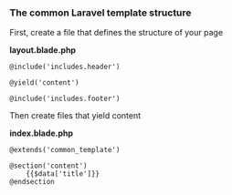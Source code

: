 ### The common Laravel template structure

First, create a file that defines the structure of your page

**layout.blade.php**
```
@include('includes.header')

@yield('content')

@include('includes.footer')
```

Then create files that yield content

**index.blade.php**

```
@extends('common_template')

@section('content')
    {{$data['title']}}
@endsection
```
